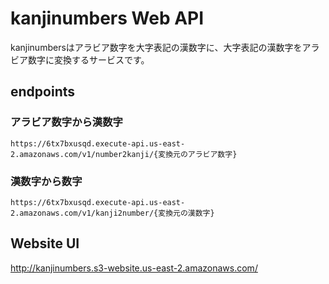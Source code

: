 # kanjinumbers Web API
kanjinumbersはアラビア数字を大字表記の漢数字に、大字表記の漢数字をアラビア数字に変換するサービスです。


## endpoints
### アラビア数字から漢数字
```
https://6tx7bxusqd.execute-api.us-east-2.amazonaws.com/v1/number2kanji/{変換元のアラビア数字}
```
### 漢数字から数字
```
https://6tx7bxusqd.execute-api.us-east-2.amazonaws.com/v1/kanji2number/{変換元の漢数字}
```


## Website UI
http://kanjinumbers.s3-website.us-east-2.amazonaws.com/
